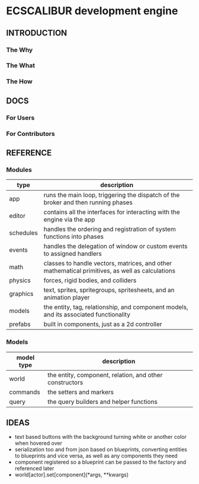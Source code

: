 # ECSCALIBUR development engine
## INTRODUCTION
### The Why

### The What

### The How

## DOCS
### For Users

### For Contributors

## REFERENCE
### Modules
| type | description |
| --- | --- |
| app       | runs the main loop, triggering the dispatch of the broker and then running phases |
| editor    | contains all the interfaces for interacting with the engine via the app |
| schedules | handles the ordering and registration of system functions into phases |
| events    | handles the delegation of window or custom events to assigned handlers |
| math      | classes to handle vectors, matrices, and other mathematical primitives, as well as calculations |
| physics   | forces, rigid bodies, and colliders |
| graphics  | text, sprites, spritegroups, spritesheets, and an animation player |
| models    | the entity, tag, relationship, and component models, and its associated functionality |
| prefabs   | built in components, just as a 2d controller|

### Models
| model type | description |
| --- | --- |
|world | the entity, component, relation, and other constructors |
|commands | the setters and markers |
|query | the query builders and helper functions |

## IDEAS
- text based buttons with the background turning white or another color when hovered over
- serialization too and from json based on blueprints, converting entities to blueprints and vice versa, as well as any components they need
- component registered so a blueprint can be passed to the factory and referenced later
- world[actor].set[component](*args, **kwargs)
